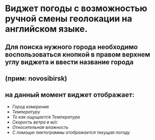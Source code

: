 # Виджет погоды с возможностью ручной смены геолокации на английском языке.

## Для поиска нужного города необходимо воспользоваться кнопкой в правом верхнем углу виджета и ввести название города 
## (прим: novosibirsk) 
## на данный момент виджет отображает:


+ *Город измерения* 
+  *Температуру*
+  *То как ощущается Температура*
+  *Скорость ветра в м/с*
+  *Относительная влажность*
+  *С помощю пиктограммы отображается текущая погоду* 
